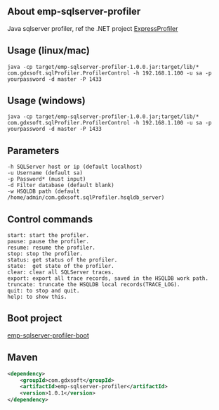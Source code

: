 ## About emp-sqlserver-profiler

Java sqlserver profiler, ref the .NET project [ExpressProfiler](https://github.com/ststeiger/ExpressProfiler)

## Usage (linux/mac)
```
java -cp target/emp-sqlserver-profiler-1.0.0.jar:target/lib/* com.gdxsoft.sqlProfiler.ProfilerControl -h 192.168.1.100 -u sa -p yourpassword -d master -P 1433
```
## Usage (windows)
```
java -cp target/emp-sqlserver-profiler-1.0.0.jar;target/lib/* com.gdxsoft.sqlProfiler.ProfilerControl -h 192.168.1.100 -u sa -p yourpassword -d master -P 1433
```
## Parameters

    -h SQLServer host or ip (default localhost)
    -u Username (default sa)
    -p Password* (must input)
    -d Filter database (default blank)
    -w HSQLDB path (default /home/admin/com.gdxsoft.sqlProfiler.hsqldb_server)

## Control commands

    start: start the profiler.
    pause: pause the profiler.
    resume: resume the profiler.
    stop: stop the profiler.
    status: get status of the profiler.
    state:  get state of the profiler.
    clear: clear all SQLServer traces.
    export: export all trace records, saved in the HSQLDB work path.
    truncate: truncate the HSQLDB local records(TRACE_LOG).
    quit: to stop and quit.
    help: to show this.

## Boot project
[emp-sqlserver-profiler-boot](https://github.com/gdx1231/emp-sqlserver-profiler-boot)

## Maven

```xml
<dependency>
    <groupId>com.gdxsoft</groupId>
    <artifactId>emp-sqlserver-profiler</artifactId>
    <version>1.0.1</version>
</dependency>
```